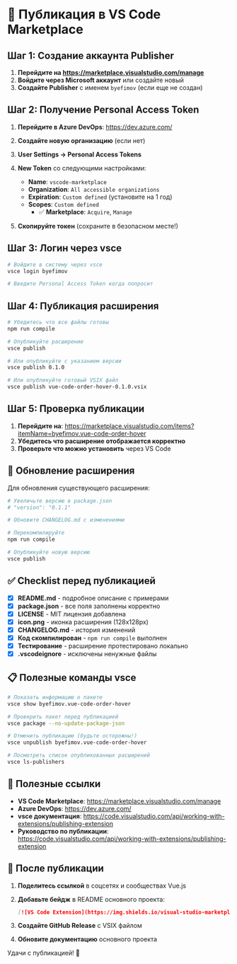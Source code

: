 # 🚀 Публикация в VS Code Marketplace

## Шаг 1: Создание аккаунта Publisher

1. **Перейдите на https://marketplace.visualstudio.com/manage**
2. **Войдите через Microsoft аккаунт** или создайте новый
3. **Создайте Publisher** с именем `byefimov` (если еще не создан)

## Шаг 2: Получение Personal Access Token

1. **Перейдите в Azure DevOps**: https://dev.azure.com/
2. **Создайте новую организацию** (если нет)
3. **User Settings → Personal Access Tokens**
4. **New Token** со следующими настройками:

   - **Name**: `vscode-marketplace`
   - **Organization**: `All accessible organizations`
   - **Expiration**: `Custom defined` (установите на 1 год)
   - **Scopes**: `Custom defined`
     - ✅ **Marketplace**: `Acquire`, `Manage`

5. **Скопируйте токен** (сохраните в безопасном месте!)

## Шаг 3: Логин через vsce

```bash
# Войдите в систему через vsce
vsce login byefimov

# Введите Personal Access Token когда попросит
```

## Шаг 4: Публикация расширения

```bash
# Убедитесь что все файлы готовы
npm run compile

# Опубликуйте расширение
vsce publish

# Или опубликуйте с указанием версии
vsce publish 0.1.0

# Или опубликуйте готовый VSIX файл
vsce publish vue-code-order-hover-0.1.0.vsix
```

## Шаг 5: Проверка публикации

1. **Перейдите на**: https://marketplace.visualstudio.com/items?itemName=byefimov.vue-code-order-hover
2. **Убедитесь что расширение отображается корректно**
3. **Проверьте что можно установить** через VS Code

## 🔄 Обновление расширения

Для обновления существующего расширения:

```bash
# Увеличьте версию в package.json
# "version": "0.1.1"

# Обновите CHANGELOG.md с изменениями

# Перекомпилируйте
npm run compile

# Опубликуйте новую версию
vsce publish
```

## ✅ Checklist перед публикацией

- [x] **README.md** - подробное описание с примерами
- [x] **package.json** - все поля заполнены корректно
- [x] **LICENSE** - MIT лицензия добавлена
- [x] **icon.png** - иконка расширения (128x128px)
- [x] **CHANGELOG.md** - история изменений
- [x] **Код скомпилирован** - `npm run compile` выполнен
- [x] **Тестирование** - расширение протестировано локально
- [x] **.vscodeignore** - исключены ненужные файлы

## 📋 Полезные команды vsce

```bash
# Показать информацию о пакете
vsce show byefimov.vue-code-order-hover

# Проверить пакет перед публикацией
vsce package --no-update-package-json

# Отменить публикацию (будьте осторожны!)
vsce unpublish byefimov.vue-code-order-hover

# Посмотреть список опубликованных расширений
vsce ls-publishers
```

## 🔗 Полезные ссылки

- **VS Code Marketplace**: https://marketplace.visualstudio.com/manage
- **Azure DevOps**: https://dev.azure.com/
- **vsce документация**: https://code.visualstudio.com/api/working-with-extensions/publishing-extension
- **Руководство по публикации**: https://code.visualstudio.com/api/working-with-extensions/publishing-extension

## 🎯 После публикации

1. **Поделитесь ссылкой** в соцсетях и сообществах Vue.js
2. **Добавьте бейдж** в README основного проекта:

   ```markdown
   [![VS Code Extension](https://img.shields.io/visual-studio-marketplace/v/byefimov.vue-code-order-hover)](https://marketplace.visualstudio.com/items?itemName=byefimov.vue-code-order-hover)
   ```

3. **Создайте GitHub Release** с VSIX файлом
4. **Обновите документацию** основного проекта

Удачи с публикацией! 🚀
